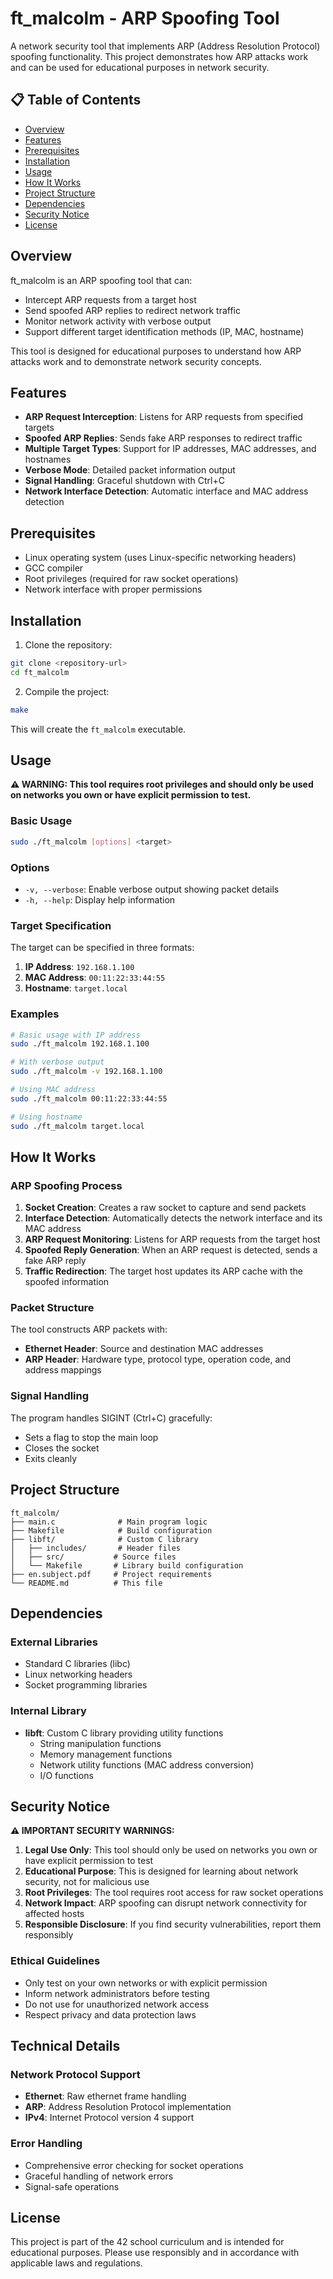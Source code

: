 # ft_malcolm - ARP Spoofing Tool

A network security tool that implements ARP (Address Resolution Protocol) spoofing functionality. This project demonstrates how ARP attacks work and can be used for educational purposes in network security.

## 📋 Table of Contents

- [Overview](#overview)
- [Features](#features)
- [Prerequisites](#prerequisites)
- [Installation](#installation)
- [Usage](#usage)
- [How It Works](#how-it-works)
- [Project Structure](#project-structure)
- [Dependencies](#dependencies)
- [Security Notice](#security-notice)
- [License](#license)

## Overview

ft_malcolm is an ARP spoofing tool that can:
- Intercept ARP requests from a target host
- Send spoofed ARP replies to redirect network traffic
- Monitor network activity with verbose output
- Support different target identification methods (IP, MAC, hostname)

This tool is designed for educational purposes to understand how ARP attacks work and to demonstrate network security concepts.

## Features

- **ARP Request Interception**: Listens for ARP requests from specified targets
- **Spoofed ARP Replies**: Sends fake ARP responses to redirect traffic
- **Multiple Target Types**: Support for IP addresses, MAC addresses, and hostnames
- **Verbose Mode**: Detailed packet information output
- **Signal Handling**: Graceful shutdown with Ctrl+C
- **Network Interface Detection**: Automatic interface and MAC address detection

## Prerequisites

- Linux operating system (uses Linux-specific networking headers)
- GCC compiler
- Root privileges (required for raw socket operations)
- Network interface with proper permissions

## Installation

1. Clone the repository:
```bash
git clone <repository-url>
cd ft_malcolm
```

2. Compile the project:
```bash
make
```

This will create the `ft_malcolm` executable.

## Usage

**⚠️ WARNING: This tool requires root privileges and should only be used on networks you own or have explicit permission to test.**

### Basic Usage

```bash
sudo ./ft_malcolm [options] <target>
```

### Options

- `-v, --verbose`: Enable verbose output showing packet details
- `-h, --help`: Display help information

### Target Specification

The target can be specified in three formats:

1. **IP Address**: `192.168.1.100`
2. **MAC Address**: `00:11:22:33:44:55`
3. **Hostname**: `target.local`

### Examples

```bash
# Basic usage with IP address
sudo ./ft_malcolm 192.168.1.100

# With verbose output
sudo ./ft_malcolm -v 192.168.1.100

# Using MAC address
sudo ./ft_malcolm 00:11:22:33:44:55

# Using hostname
sudo ./ft_malcolm target.local
```

## How It Works

### ARP Spoofing Process

1. **Socket Creation**: Creates a raw socket to capture and send packets
2. **Interface Detection**: Automatically detects the network interface and its MAC address
3. **ARP Request Monitoring**: Listens for ARP requests from the target host
4. **Spoofed Reply Generation**: When an ARP request is detected, sends a fake ARP reply
5. **Traffic Redirection**: The target host updates its ARP cache with the spoofed information

### Packet Structure

The tool constructs ARP packets with:
- **Ethernet Header**: Source and destination MAC addresses
- **ARP Header**: Hardware type, protocol type, operation code, and address mappings

### Signal Handling

The program handles SIGINT (Ctrl+C) gracefully:
- Sets a flag to stop the main loop
- Closes the socket
- Exits cleanly

## Project Structure

```
ft_malcolm/
├── main.c              # Main program logic
├── Makefile            # Build configuration
├── libft/              # Custom C library
│   ├── includes/       # Header files
│   ├── src/           # Source files
│   └── Makefile       # Library build configuration
├── en.subject.pdf     # Project requirements
└── README.md          # This file
```

## Dependencies

### External Libraries
- Standard C libraries (libc)
- Linux networking headers
- Socket programming libraries

### Internal Library
- **libft**: Custom C library providing utility functions
  - String manipulation functions
  - Memory management functions
  - Network utility functions (MAC address conversion)
  - I/O functions

## Security Notice

**⚠️ IMPORTANT SECURITY WARNINGS:**

1. **Legal Use Only**: This tool should only be used on networks you own or have explicit permission to test
2. **Educational Purpose**: This is designed for learning about network security, not for malicious use
3. **Root Privileges**: The tool requires root access for raw socket operations
4. **Network Impact**: ARP spoofing can disrupt network connectivity for affected hosts
5. **Responsible Disclosure**: If you find security vulnerabilities, report them responsibly

### Ethical Guidelines

- Only test on your own networks or with explicit permission
- Inform network administrators before testing
- Do not use for unauthorized network access
- Respect privacy and data protection laws

## Technical Details

### Network Protocol Support
- **Ethernet**: Raw ethernet frame handling
- **ARP**: Address Resolution Protocol implementation
- **IPv4**: Internet Protocol version 4 support

### Error Handling
- Comprehensive error checking for socket operations
- Graceful handling of network errors
- Signal-safe operations

## License

This project is part of the 42 school curriculum and is intended for educational purposes. Please use responsibly and in accordance with applicable laws and regulations.